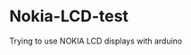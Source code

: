 # Nokia-LCD-test
Trying to use NOKIA LCD displays with arduino
<picture>
 <source media="(prefers-color-scheme: dark)" srcset="15084858.jpg">
 <source media="(prefers-color-scheme: light)" srcset="15084858.jpg">
 </picture>
